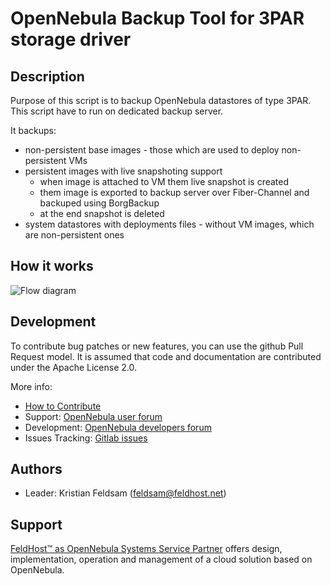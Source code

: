 # OpenNebula Backup Tool for 3PAR storage driver

## Description

Purpose of this script is to backup OpenNebula datastores of type 3PAR.
This script have to run on dedicated backup server.

It backups:
- non-persistent base images - those which are used to deploy non-persistent VMs
- persistent images with live snapshoting support
    - when image is attached to VM them live snapshot is created
    - them image is exported to backup server over Fiber-Channel and backuped using BorgBackup
    - at the end snapshot is deleted
- system datastores with deployments files - without VM images, which are non-persistent ones

## How it works

![Flow diagram](https://gitlab.feldhost.cz/feldhost-public/one-addon-backup-3par/raw/master/images/how-it-works.svg) 

## Development

To contribute bug patches or new features, you can use the github Pull Request model. It is assumed that code and documentation are contributed under the Apache License 2.0.

More info:

* [How to Contribute](http://opennebula.org/addons/contribute/)
* Support: [OpenNebula user forum](https://forum.opennebula.org/c/support)
* Development: [OpenNebula developers forum](https://forum.opennebula.org/c/development)
* Issues Tracking: [Gitlab issues](https://gitlab.feldhost.cz/feldhost-public/one-addon-backup-3par/issues)

## Authors

* Leader: Kristian Feldsam (feldsam@feldhost.net)

## Support

[FeldHost™ as OpenNebula Systems Service Partner](https://www.feldhost.net/products/opennebula) offers design, implementation, operation and management of a cloud solution based on OpenNebula.

